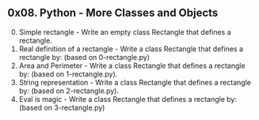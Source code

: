## 0x08. Python - More Classes and Objects ##
0. Simple rectangle - Write an empty class Rectangle that defines a rectangle.
1. Real definition of a rectangle - Write a class Rectangle that defines a rectangle by: (based on 0-rectangle.py)
2. Area and Perimeter - Write a class Rectangle that defines a rectangle by: (based on 1-rectangle.py).
3. String representation - Write a class Rectangle that defines a rectangle by: (based on 2-rectangle.py).
4. Eval is magic - Write a class Rectangle that defines a rectangle by: (based on 3-rectangle.py)

